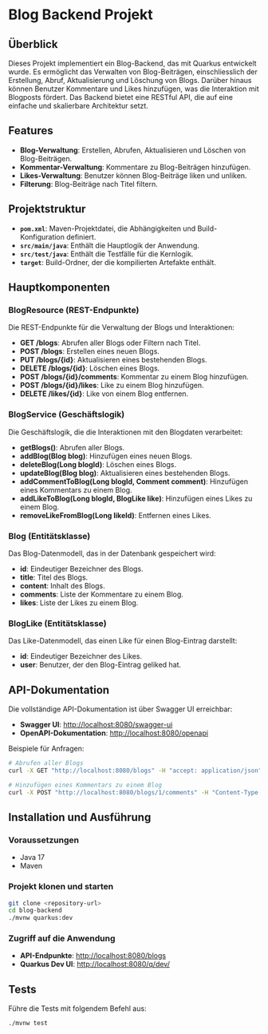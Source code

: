 # Blog Backend Projekt

## Überblick

Dieses Projekt implementiert ein Blog-Backend, das mit Quarkus entwickelt wurde. Es ermöglicht das Verwalten von Blog-Beiträgen, einschliesslich der Erstellung, Abruf, Aktualisierung und Löschung von Blogs. Darüber hinaus können Benutzer Kommentare und Likes hinzufügen, was die Interaktion mit Blogposts fördert. Das Backend bietet eine RESTful API, die auf eine einfache und skalierbare Architektur setzt.

## Features

- **Blog-Verwaltung**: Erstellen, Abrufen, Aktualisieren und Löschen von Blog-Beiträgen.
- **Kommentar-Verwaltung**: Kommentare zu Blog-Beiträgen hinzufügen.
- **Likes-Verwaltung**: Benutzer können Blog-Beiträge liken und unliken.
- **Filterung**: Blog-Beiträge nach Titel filtern.

## Projektstruktur

- **`pom.xml`**: Maven-Projektdatei, die Abhängigkeiten und Build-Konfiguration definiert.
- **`src/main/java`**: Enthält die Hauptlogik der Anwendung.
- **`src/test/java`**: Enthält die Testfälle für die Kernlogik.
- **`target`**: Build-Ordner, der die kompilierten Artefakte enthält.

## Hauptkomponenten

### BlogResource (REST-Endpunkte)
Die REST-Endpunkte für die Verwaltung der Blogs und Interaktionen:

- **GET /blogs**: Abrufen aller Blogs oder Filtern nach Titel.
- **POST /blogs**: Erstellen eines neuen Blogs.
- **PUT /blogs/{id}**: Aktualisieren eines bestehenden Blogs.
- **DELETE /blogs/{id}**: Löschen eines Blogs.
- **POST /blogs/{id}/comments**: Kommentar zu einem Blog hinzufügen.
- **POST /blogs/{id}/likes**: Like zu einem Blog hinzufügen.
- **DELETE /likes/{id}**: Like von einem Blog entfernen.

### BlogService (Geschäftslogik)
Die Geschäftslogik, die die Interaktionen mit den Blogdaten verarbeitet:

- **getBlogs()**: Abrufen aller Blogs.
- **addBlog(Blog blog)**: Hinzufügen eines neuen Blogs.
- **deleteBlog(Long blogId)**: Löschen eines Blogs.
- **updateBlog(Blog blog)**: Aktualisieren eines bestehenden Blogs.
- **addCommentToBlog(Long blogId, Comment comment)**: Hinzufügen eines Kommentars zu einem Blog.
- **addLikeToBlog(Long blogId, BlogLike like)**: Hinzufügen eines Likes zu einem Blog.
- **removeLikeFromBlog(Long likeId)**: Entfernen eines Likes.

### Blog (Entitätsklasse)
Das Blog-Datenmodell, das in der Datenbank gespeichert wird:

- **id**: Eindeutiger Bezeichner des Blogs.
- **title**: Titel des Blogs.
- **content**: Inhalt des Blogs.
- **comments**: Liste der Kommentare zu einem Blog.
- **likes**: Liste der Likes zu einem Blog.

### BlogLike (Entitätsklasse)
Das Like-Datenmodell, das einen Like für einen Blog-Eintrag darstellt:

- **id**: Eindeutiger Bezeichner des Likes.
- **user**: Benutzer, der den Blog-Eintrag geliked hat.

## API-Dokumentation

Die vollständige API-Dokumentation ist über Swagger UI erreichbar:

- **Swagger UI**: [http://localhost:8080/swagger-ui](http://localhost:8080/swagger-ui)
- **OpenAPI-Dokumentation**: [http://localhost:8080/openapi](http://localhost:8080/openapi)

Beispiele für Anfragen:
```bash
# Abrufen aller Blogs
curl -X GET "http://localhost:8080/blogs" -H "accept: application/json"

# Hinzufügen eines Kommentars zu einem Blog
curl -X POST "http://localhost:8080/blogs/1/comments" -H "Content-Type: application/json" -d '{"text":"Grossartiger Beitrag!"}'
```

## Installation und Ausführung

### Voraussetzungen
- Java 17
- Maven

### Projekt klonen und starten
```sh
git clone <repository-url>
cd blog-backend
./mvnw quarkus:dev
```

### Zugriff auf die Anwendung
- **API-Endpunkte**: [http://localhost:8080/blogs](http://localhost:8080/blogs)
- **Quarkus Dev UI**: [http://localhost:8080/q/dev/](http://localhost:8080/q/dev/)

## Tests

Führe die Tests mit folgendem Befehl aus:
```sh
./mvnw test
```

